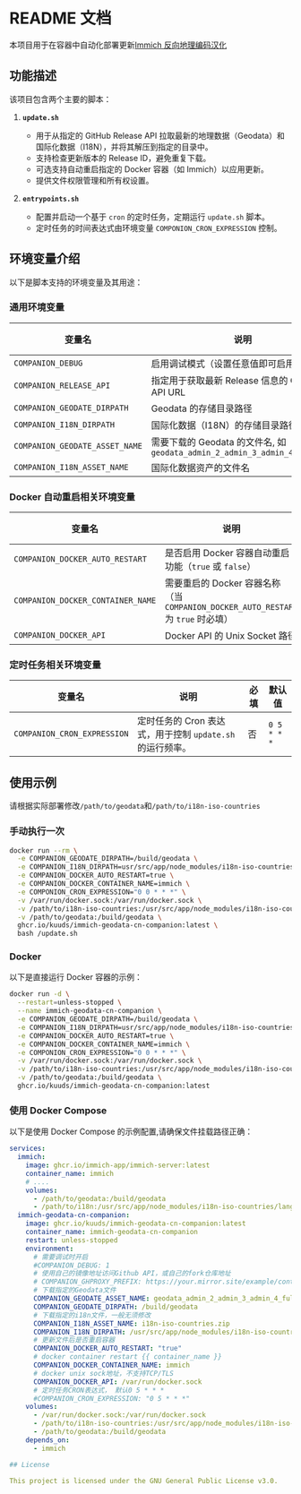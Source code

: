 # README 文档

本项目用于在容器中自动化部署更新[Immich 反向地理编码汉化](https://github.com/ZingLix/immich-geodata-cn)

## 功能描述

该项目包含两个主要的脚本：

1. **`update.sh`**
   - 用于从指定的 GitHub Release API 拉取最新的地理数据（Geodata）和国际化数据（I18N），并将其解压到指定的目录中。
   - 支持检查更新版本的 Release ID，避免重复下载。
   - 可选支持自动重启指定的 Docker 容器（如 Immich）以应用更新。
   - 提供文件权限管理和所有权设置。

1. **`entrypoints.sh`**
   - 配置并启动一个基于 `cron` 的定时任务，定期运行 `update.sh` 脚本。
   - 定时任务的时间表达式由环境变量 `COMPONION_CRON_EXPRESSION` 控制。

## 环境变量介绍

以下是脚本支持的环境变量及其用途：

### **通用环境变量**

| 变量名                     | 说明                                         | 必填 | 默认值                                      |
|----------------------------|--------------------------------------------|----|---------------------------------------------|
| `COMPANION_DEBUG`          | 启用调试模式（设置任意值即可启用）               | 否       | 未启用                                      |
| `COMPANION_RELEASE_API`    | 指定用于获取最新 Release 信息的 GitHub API URL | 否       | `https://api.github.com/repos/ZingLix/immich-geodata-cn/releases/latest` |
| `COMPANION_GEODATE_DIRPATH`| Geodata 的存储目录路径                        | 是       | 无                                          |
| `COMPANION_I18N_DIRPATH`   | 国际化数据（I18N）的存储目录路径                | 是       | 无                                          |
| `COMPANION_GEODATE_ASSET_NAME` | 需要下载的 Geodata 的文件名, 如`geodata_admin_2_admin_3_admin_4_full.zip`| 否 | `geodata.zip`      |
| `COMPANION_I18N_ASSET_NAME`| 国际化数据资产的文件名                         | 否       | `i18n-iso-countries.zip`                    |

### **Docker 自动重启相关环境变量**

| 变量名                        | 说明                                                                 | 必填 | 默认值                      |
|-------------------------------|----------------------------------------------------------------------|-----|-----------------------------|
| `COMPANION_DOCKER_AUTO_RESTART` | 是否启用 Docker 容器自动重启功能（`true` 或 `false`）                 | 否       | `false`                  |
| `COMPANION_DOCKER_CONTAINER_NAME` | 需要重启的 Docker 容器名称（当 `COMPANION_DOCKER_AUTO_RESTART` 为 `true` 时必填） | 否       | `immich`   |
| `COMPANION_DOCKER_API`         | Docker API 的 Unix Socket 路径                                       | 否       | `/var/run/dock.sock`   |

### **定时任务相关环境变量**

| 变量名                     | 说明                                                                 | 必填 | 默认值                      |
|----------------------------|----------------------------------------------------------------------|----|-----------------------------|
| `COMPANION_CRON_EXPRESSION`| 定时任务的 Cron 表达式，用于控制 `update.sh` 的运行频率。              | 否       | `0 5 * * *`                |

## 使用示例

请根据实际部署修改`/path/to/geodata`和`/path/to/i18n-iso-countries`

### 手动执行一次

```bash
docker run --rm \
  -e COMPANION_GEODATE_DIRPATH=/build/geodata \
  -e COMPANION_I18N_DIRPATH=usr/src/app/node_modules/i18n-iso-countries/langs \
  -e COMPANION_DOCKER_AUTO_RESTART=true \
  -e COMPANION_DOCKER_CONTAINER_NAME=immich \
  -e COMPONION_CRON_EXPRESSION="0 0 * * *" \
  -v /var/run/docker.sock:/var/run/docker.sock \
  -v /path/to/i18n-iso-countries:/usr/src/app/node_modules/i18n-iso-countries/langs \
  -v /path/to/geodata:/build/geodata \
  ghcr.io/kuuds/immich-geodata-cn-companion:latest \
  bash /update.sh
```

### **Docker**

以下是直接运行 Docker 容器的示例：

```bash
docker run -d \
  --restart=unless-stopped \
  --name immich-geodata-cn-companion \
  -e COMPANION_GEODATE_DIRPATH=/build/geodata \
  -e COMPANION_I18N_DIRPATH=usr/src/app/node_modules/i18n-iso-countries/langs \
  -e COMPANION_DOCKER_AUTO_RESTART=true \
  -e COMPANION_DOCKER_CONTAINER_NAME=immich \
  -e COMPONION_CRON_EXPRESSION="0 0 * * *" \
  -v /var/run/docker.sock:/var/run/docker.sock \
  -v /path/to/i18n-iso-countries:/usr/src/app/node_modules/i18n-iso-countries/langs \
  -v /path/to/geodata:/build/geodata \
  ghcr.io/kuuds/immich-geodata-cn-companion:latest
```

### 使用 Docker Compose

以下是使用 Docker Compose 的示例配置,请确保文件挂载路径正确：

```yaml
services:
  immich:
    image: ghcr.io/immich-app/immich-server:latest
    container_name: immich
    # ....
    volumes:
      - /path/to/geodata:/build/geodata
      - /path/to/i18n:/usr/src/app/node_modules/i18n-iso-countries/langs
  immich-geodata-cn-companion:
    image: ghcr.io/kuuds/immich-geodata-cn-companion:latest
    container_name: immich-geodata-cn-companion
    restart: unless-stopped
    environment:
      # 需要调试时开启
      #COMPANION_DEBUG: 1
      # 使用自己的镜像地址访问Github API，或自己的fork仓库地址
      # COMPANION_GHPROXY_PREFIX: https://your.mirror.site/example/context
      # 下载指定的Geodata文件
      COMPANION_GEODATE_ASSET_NAME: geodata_admin_2_admin_3_admin_4_full.zip
      COMPANION_GEODATE_DIRPATH: /build/geodata
      # 下载指定的i18n文件，一般无须修改
      COMPANION_I18N_ASSET_NAME: i18n-iso-countries.zip
      COMPANION_I18N_DIRPATH: /usr/src/app/node_modules/i18n-iso-countries/langs
      # 更新文件后是否重启容器
      COMPANION_DOCKER_AUTO_RESTART: "true"
      # docker container restart {{ container_name }}
      COMPANION_DOCKER_CONTAINER_NAME: immich
      # docker unix sock地址，不支持TCP/TLS
      COMPANION_DOCKER_API: /var/run/docker.sock
      # 定时任务CRON表达式， 默认0 5 * * *
      #COMPANION_CRON_EXPRESSION: "0 5 * * *"
    volumes:
      - /var/run/docker.sock:/var/run/docker.sock
      - /path/to/i18n-iso-countries:/usr/src/app/node_modules/i18n-iso-countries/langs
      - /path/to/geodata:/build/geodata
    depends_on:
      - immich

## License

This project is licensed under the GNU General Public License v3.0.
